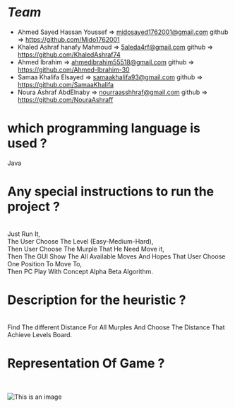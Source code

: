 
# *Team*<br>
- Ahmed Sayed Hassan Youssef => midosayed1762001@gmail.com   <tr> github => https://github.com/Mido1762001 <br>
-  Khaled Ashraf hanafy Mahmoud =>  5aleda4rf@gmail.com        github => https://github.com/KhaledAshraf74 <br> 
-  Ahmed Ibrahim => ahmedibrahim55518@gmail.com    github => https://github.com/Ahmed-Ibrahim-30 <br> 
-  Samaa Khalifa Elsayed =>  samaakhalifa93@gmail.com      github => https://github.com/SamaaKhalifa <br> 
-  Noura Ashraf AbdElnaby => nourraasshhraf@gmail.com      github =>  https://github.com/NouraAshraff<br>
    
    
<h1>which programming language is used ?</h1>
Java <br>

<h1>Any special instructions to run the project ?</h1> <br>
Just Run It,<br>
The User Choose The Level (Easy-Medium-Hard),<br>
Then User Choose The Murple That He Need Move it,<br>
Then The GUI Show The All Available Moves And Hopes That User Choose One Position To Move To,<br>
Then PC Play With Concept Alpha Beta Algorithm.<br>

<h1>Description for the heuristic ?</h1><br>
Find The different Distance For All Murples And Choose The Distance That Achieve Levels Board.<br>

<h1>Representation Of Game ?</h1> <br>

![This is an image](https://github.com/NouraAshraff/AI-Project-Chineese-checker/blob/master/chinessgame_explain.gif?raw=true)


